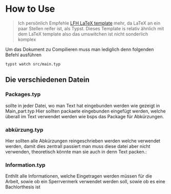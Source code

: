 # How to Use 

> Ich persönlich Empfehle [LFH LaTeX template](https://github.com/SpezialK-dev/LFH-LaTeX-Text) mehr, da LaTeX an ein paar Stellen reifer ist, als Typst. 
> Dieses Template is relativ ähnlich mit dem LaTeX template also das umswitchen ist nicht sonderlich komplex


Um das Dokument zu Compilieren muss man lediglich denn folgenden Befehl ausführen
```shell
typst watch src/main.typ

```

## Die verschiedenen Datein 

### Packages.typ 

sollte in jeder Datei, wo man Text hat eingebunden werden wie gezeigt in Main_part.typ 
Hier sollten packaete eingebunden eingefügt werden, welche überall im Text verwendet werden wie bsps das Package für Abkürzungen. 

### abkürzung.typ

Hier sollten alle Abkürzungen reingeschrieben werden welche verwendet werden, damit dies zentrall passiert man muss diese datei aber nicht verwenden, theoretisch könnte man sie auch in denn Text packen.:


### Information.typ 

Enthllt alle Informationen, welche Eingetragen werden müssen für die Arbeit, sowie ob ein Sperrvermerk verwendet werden soll, sowie ob es eine Bachlorthesis ist
